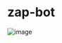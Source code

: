 # zap-bot
![image](https://github.com/nx1p/zap-bot/assets/49579336/cbedad38-c5d7-47e7-ac8e-20c56d7426c7)
